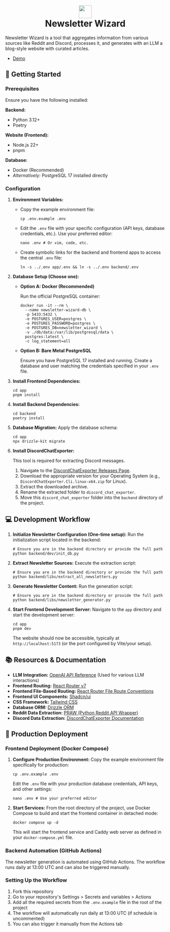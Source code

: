 # <div align="center"><img  src="app/public/logo-round-white-bg.svg" width="40"/> </br>Newsletter Wizard</div>

Newsletter Wizard is a tool that aggregates information from various sources like Reddit and
Discord, processes it, and generates with an LLM a blog-style website with curated articles.

- [Demo](https://news.stackadoc.com/)

## 🚀 Getting Started

### Prerequisites

Ensure you have the following installed:

**Backend:**
- Python 3.12+
- Poetry

**Website (Frontend):**
- Node.js 22+
- pnpm

**Database:**
- Docker (Recommended)
- *Alternatively:* PostgreSQL 17 installed directly

### Configuration

1. **Environment Variables:**
   - Copy the example environment file:
      ```shell
      cp .env.example .env
      ```
   - Edit the `.env` file with your specific configuration (API keys, database credentials, etc.). Use your preferred editor:
      ```shell
      nano .env # Or vim, code, etc.
      ```
   - Create symbolic links for the backend and frontend apps to access the central `.env` file:
      ```shell
      ln -s ../.env app/.env && ln -s ../.env backend/.env
      ```

2. **Database Setup (Choose one):**
   - **Option A: Docker (Recommended)**
      
      Run the official PostgreSQL container:
      ```shell
      docker run -it --rm \
        --name newsletter-wizard-db \
        -p 5433:5432 \
        -e POSTGRES_USER=postgres \
        -e POSTGRES_PASSWORD=postgres \
        -e POSTGRES_DB=newsletter_wizard \
        -v ./db/data:/var/lib/postgresql/data \
        postgres:latest \
        -c log_statement=all
      ```
   - **Option B: Bare Metal PostgreSQL**
      
      Ensure you have PostgreSQL 17 installed and running. Create a database and user matching the credentials specified in your `.env` file.

3. **Install Frontend Dependencies:**
    ```shell
    cd app
    pnpm install
    ```

4. **Install Backend Dependencies:**
    ```shell
    cd backend
    poetry install
    ```

5. **Database Migration:**
    Apply the database schema:
    ```shell
    cd app
    npx drizzle-kit migrate
    ```

6. **Install DiscordChatExporter:**
   
   This tool is required for extracting Discord messages.
   1. Navigate to the [DiscordChatExporter Releases Page](https://github.com/Tyrrrz/DiscordChatExporter/releases/latest).
   2. Download the appropriate version for your Operating System (e.g., `DiscordChatExporter.Cli.linux-x64.zip` for Linux).
   3. Extract the downloaded archive.
   4. Rename the extracted folder to `discord_chat_exporter`.
   5. Move this `discord_chat_exporter` folder into the `backend` directory of the project.

## 💻 Development Workflow

1. **Initialize Newsletter Configuration (One-time setup):**
   Run the initialization script located in the backend:
   ```shell
   # Ensure you are in the backend directory or provide the full path
   python backend/dev/init_db.py
   ```

2. **Extract Newsletter Sources:**
   Execute the extraction script:
   ```shell
   # Ensure you are in the backend directory or provide the full path
   python backend/libs/extract_all_newsletters.py
   ```

3. **Generate Newsletter Content:**
   Run the generation script:
   ```shell
   # Ensure you are in the backend directory or provide the full path
   python backend/libs/newsletter_generator.py
   ```

4. **Start Frontend Development Server:**
   Navigate to the `app` directory and start the development server:
   ```shell
   cd app
   pnpm dev
   ```
   The website should now be accessible, typically at `http://localhost:5173` (or the port configured by Vite/your setup).

## 📚 Resources & Documentation

- **LLM Integration:** [OpenAI API Reference](https://platform.openai.com/docs/api-reference/introduction) (Used for various LLM interactions)
- **Frontend Routing:** [React Router v7](https://reactrouter.com/home)
- **Frontend File-Based Routing:** [React Router File Route Conventions](https://reactrouter.com/how-to/file-route-conventions)
- **Frontend UI Components:** [Shadcn/ui](https://ui.shadcn.com/)
- **CSS Framework:** [Tailwind CSS](https://tailwindcss.com/docs/styling-with-utility-classes)
- **Database ORM:** [Drizzle ORM](https://orm.drizzle.team/docs/overview)
- **Reddit Data Extraction:** [PRAW (Python Reddit API Wrapper)](https://praw.readthedocs.io/en/stable/)
- **Discord Data Extraction:** [DiscordChatExporter Documentation](https://github.com/Tyrrrz/DiscordChatExporter/tree/master/.docs)

## 🚢 Production Deployment

### Frontend Deployment (Docker Compose)

1. **Configure Production Environment:**
   Copy the example environment file specifically for production:
   ```shell
   cp .env.example .env
   ```
   Edit the `.env` file with your production database credentials, API keys, and other settings:
   ```shell
   nano .env # Use your preferred editor
   ```

2. **Start Services:**
   From the root directory of the project, use Docker Compose to build and start the frontend container in detached mode:
   ```shell
   docker compose up -d
   ```
   This will start the frontend service and Caddy web server as defined in your `docker-compose.yml` file.

### Backend Automation (GitHub Actions)

The newsletter generation is automated using GitHub Actions. The workflow runs daily at 13:00 UTC and can also be triggered manually.

### Setting Up the Workflow

1. Fork this repository
2. Go to your repository's Settings > Secrets and variables > Actions
3. Add all the required secrets from the `.env.example` file in the root of the project
4. The workflow will automatically run daily at 13:00 UTC (if schedule is uncommented)
5. You can also trigger it manually from the Actions tab
